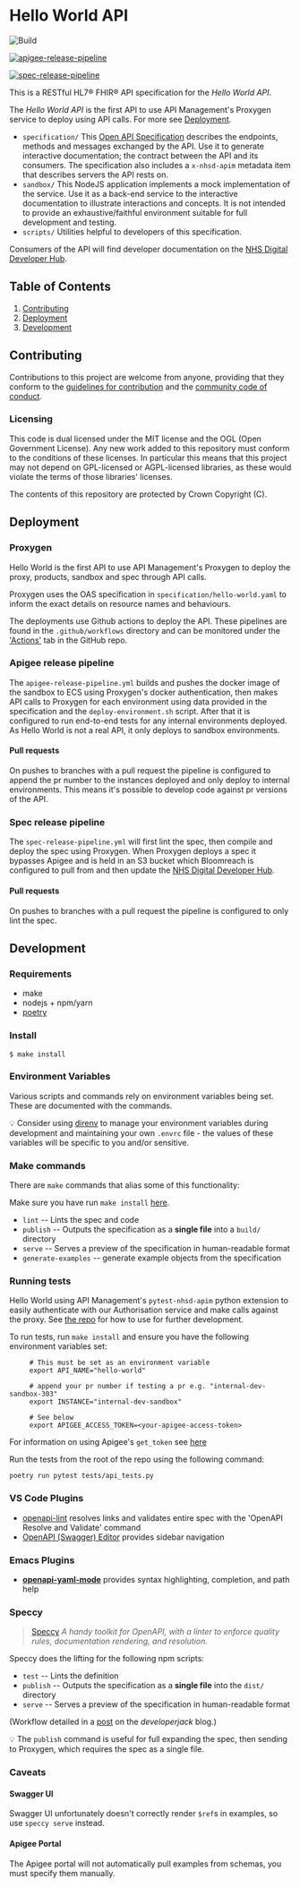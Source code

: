 # Hello World API

![Build](https://github.com/NHSDigital/hello-world-api/workflows/Build/badge.svg?branch=master)

[![apigee-release-pipeline](https://github.com/NHSDigital/hello-world-api/actions/workflows/apigee-release-pipeline.yml/badge.svg?branch=master)](https://github.com/NHSDigital/hello-world-api/actions/workflows/apigee-release-pipeline.yml)

[![spec-release-pipeline](https://github.com/NHSDigital/hello-world-api/actions/workflows/spec-release-pipeline.yml/badge.svg?branch=master)](https://github.com/NHSDigital/hello-world-api/actions/workflows/spec-release-pipeline.yml)

This is a RESTful HL7® FHIR® API specification for the *Hello World API*.

The *Hello World API* is the first API to use API Management's Proxygen service to deploy using API calls. For more see [Deployment](#Deployment).

* `specification/` This [Open API Specification](https://swagger.io/docs/specification/about/) describes the endpoints, methods and messages exchanged by the API. Use it to generate interactive documentation; the contract between the API and its consumers. The specification also includes a `x-nhsd-apim` metadata item that describes servers the API rests on.
* `sandbox/` This NodeJS application implements a mock implementation of the service. Use it as a back-end service to the interactive documentation to illustrate interactions and concepts. It is not intended to provide an exhaustive/faithful environment suitable for full development and testing.
* `scripts/` Utilities helpful to developers of this specification.

Consumers of the API will find developer documentation on the [NHS Digital Developer Hub](https://digital.nhs.uk/developer/api-catalogue/hello-world).

## Table of Contents
1. [Contributing](#Contributing)
2. [Deployment](#Deployment)
3. [Development](#Development)

## Contributing
Contributions to this project are welcome from anyone, providing that they conform to the [guidelines for contribution](https://github.com/NHSDigital/hello-world-api/blob/master/CONTRIBUTING.md) and the [community code of conduct](https://github.com/NHSDigital/hello-world-api/blob/master/CODE_OF_CONDUCT.md).

### Licensing
This code is dual licensed under the MIT license and the OGL (Open Government License). Any new work added to this repository must conform to the conditions of these licenses. In particular this means that this project may not depend on GPL-licensed or AGPL-licensed libraries, as these would violate the terms of those libraries' licenses.

The contents of this repository are protected by Crown Copyright (C).

## Deployment

### Proxygen

Hello World is the first API to use API Management's Proxygen to deploy the proxy, products, sandbox and spec through API calls.

Proxygen uses the OAS specification in `specification/hello-world.yaml` to inform the exact details on resource names and behaviours.

The deployments use Github actions to deploy the API. These pipelines are found in the `.github/workflows` directory and can be monitored under the ['Actions'](https://github.com/NHSDigital/hello-world-api/actions) tab in the GitHub repo.

### Apigee release pipeline
The `apigee-release-pipeline.yml` builds and pushes the docker image of the sandbox to ECS using Proxygen's docker authentication, then makes API calls to Proxygen for each environment using data provided in the specification and the `deploy-environment.sh` script. After that it is configured to run end-to-end tests for any internal environments deployed. As Hello World is not a real API, it only deploys to sandbox environments.

#### Pull requests
On pushes to branches with a pull request the pipeline is configured to append the pr number to the instances deployed and only deploy to internal environments. This means it's possible to develop code against pr versions of the API.

### Spec release pipeline
The `spec-release-pipeline.yml` will first lint the spec, then compile and deploy the spec using Proxygen. When Proxygen deploys a spec it bypasses Apigee and is held in an S3 bucket which Bloomreach is configured to pull from and then update the [NHS Digital Developer Hub](https://digital.nhs.uk/developer/api-catalogue/hello-world).

#### Pull requests
On pushes to branches with a pull request the pipeline is configured to only lint the spec.

## Development

### Requirements
* make
* nodejs + npm/yarn
* [poetry](https://github.com/python-poetry/poetry)

### Install
```
$ make install
```

### Environment Variables
Various scripts and commands rely on environment variables being set. These are documented with the commands.

:bulb: Consider using [direnv](https://direnv.net/) to manage your environment variables during development and maintaining your own `.envrc` file - the values of these variables will be specific to you and/or sensitive.

### Make commands
There are `make` commands that alias some of this functionality:

Make sure you have run `make install` [here](###Install).

 * `lint` -- Lints the spec and code
 * `publish` -- Outputs the specification as a **single file** into a `build/` directory
 * `serve` -- Serves a preview of the specification in human-readable format
 * `generate-examples` -- generate example objects from the specification

### Running tests

Hello World using API Management's `pytest-nhsd-apim` python extension to easily authenticate with our Authorisation service and make calls against the proxy. See [the repo](https://github.com/NHSDigital/pytest-nhsd-apim) for how to use for further development.

To run tests, run `make install` and ensure you have the following environment variables set:
```
     # This must be set as an environment variable
     export API_NAME="hello-world"

     # append your pr number if testing a pr e.g. "internal-dev-sandbox-303"
     export INSTANCE="internal-dev-sandbox"

     # See below
     export APIGEE_ACCESS_TOKEN=<your-apigee-access-token>
```
For information on using Apigee's `get_token` see [here](https://docs.apigee.com/api-platform/system-administration/using-gettoken#:~:text=The%20get_token%20utility%20lets%20you,an%20access%20or%20refresh%20token.)

Run the tests from the root of the repo using the following command:
```
poetry run pytest tests/api_tests.py
```
### VS Code Plugins

 * [openapi-lint](https://marketplace.visualstudio.com/items?itemName=mermade.openapi-lint) resolves links and validates entire spec with the 'OpenAPI Resolve and Validate' command
 * [OpenAPI (Swagger) Editor](https://marketplace.visualstudio.com/items?itemName=42Crunch.vscode-openapi) provides sidebar navigation


### Emacs Plugins

 * [**openapi-yaml-mode**](https://github.com/esc-emacs/openapi-yaml-mode) provides syntax highlighting, completion, and path help

### Speccy

> [Speccy](https://github.com/wework/speccy) *A handy toolkit for OpenAPI, with a linter to enforce quality rules, documentation rendering, and resolution.*

Speccy does the lifting for the following npm scripts:

 * `test` -- Lints the definition
 * `publish` -- Outputs the specification as a **single file** into the `dist/` directory
 * `serve` -- Serves a preview of the specification in human-readable format

(Workflow detailed in a [post](https://developerjack.com/blog/2018/maintaining-large-design-first-api-specs/) on the *developerjack* blog.)

:bulb: The `publish` command is useful for full expanding the spec, then sending to Proxygen, which requires the spec as a single file.

### Caveats

#### Swagger UI
Swagger UI unfortunately doesn't correctly render `$ref`s in examples, so use `speccy serve` instead.

#### Apigee Portal
The Apigee portal will not automatically pull examples from schemas, you must specify them manually.

